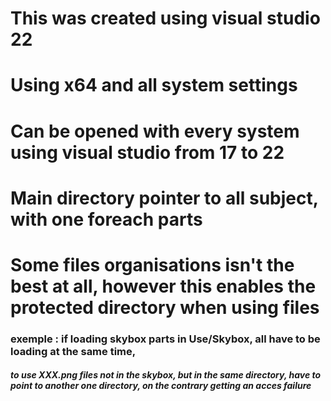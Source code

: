 # This was created using visual studio 22
# Using x64 and all system settings
# Can be opened with every system using visual studio from 17 to 22
# Main directory pointer to all subject, with one foreach parts
# Some files organisations isn't the best at all, however this enables the protected directory when using files 
### exemple : if loading skybox parts in Use/Skybox, all have to be loading at the same time, 
##### to use XXX.png files not in the skybox, but in the same directory, have to point to another one directory, on the contrary getting an acces failure 
